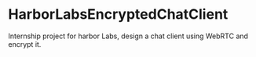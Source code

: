 # HarborLabsEncryptedChatClient
Internship project for harbor Labs, design a chat client using WebRTC and encrypt it. 
